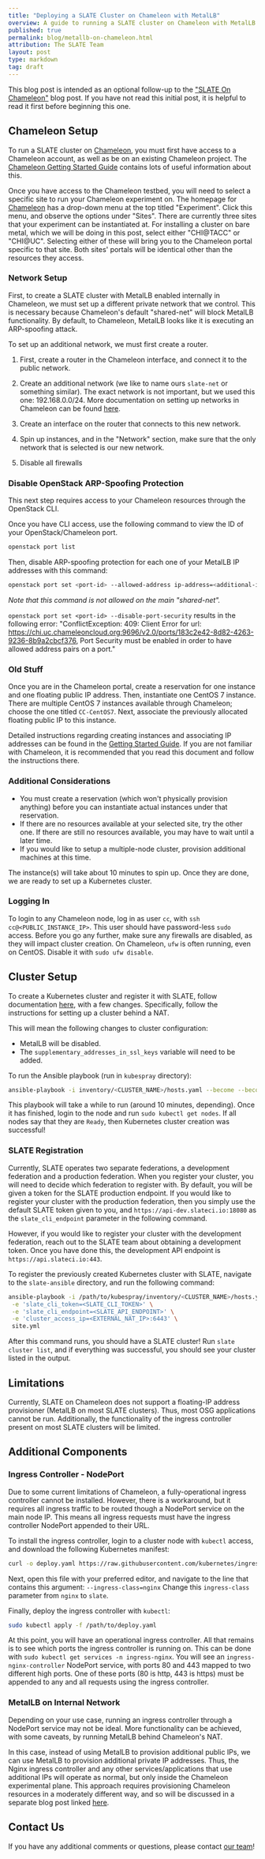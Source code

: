 ```yaml
---
title: "Deploying a SLATE Cluster on Chameleon with MetalLB"
overview: A guide to running a SLATE cluster on Chameleon with MetalLB.
published: true
permalink: blog/metallb-on-chameleon.html
attribution: The SLATE Team
layout: post
type: markdown
tag: draft
---
```


This blog post is intended as an optional follow-up to the ["SLATE On Chameleon"](https://slateci.io/blog/slate-on-chameleon.html) blog post.
If you have not read this initial post, it is helpful to read it first before beginning this one.


<!--end_excerpt-->


## Chameleon Setup

To run a SLATE cluster on [Chameleon](https://www.chameleoncloud.org/), you must first have access to a Chameleon account, as well as be on an existing Chameleon project. 
The [Chameleon Getting Started Guide](https://chameleoncloud.readthedocs.io/en/latest/getting-started/index.html) contains lots of useful information about this.

Once you have access to the Chameleon testbed, you will need to select a specific site to run your Chameleon experiment on. 
The homepage for [Chameleon](https://www.chameleoncloud.org/) has a drop-down menu at the top titled "Experiment".
Click this menu, and observe the options under "Sites". There are currently three sites that your experiment can be instantiated at.
For installing a cluster on bare metal, which we will be doing in this post, select either "CHI@TACC" or "CHI@UC".
Selecting either of these will bring you to the Chameleon portal specific to that site.
Both sites' portals will be identical other than the resources they access.


### Network Setup

First, to create a SLATE cluster with MetalLB enabled internally in Chameleon,
we must set up a different private network that we control.
This is necessary because Chameleon's default "shared-net" will block MetalLB functionality. 
By default, to Chameleon, MetalLB looks like it is executing an ARP-spoofing attack.

To set up an additional network, we must first create a router. 
1. First, create a router in the Chameleon interface, and connect it to the public network.
1. Create an additional network (we like to name ours `slate-net` or something similar). The exact network is not important, but we used this one: 192.168.0.0/24. 
More documentation on setting up networks in Chameleon can be found [here](https://chameleoncloud.readthedocs.io/en/latest/technical/networks.html).
1. Create an interface on the router that connects to this new network.
1. Spin up instances, and in the "Network" section, make sure that the only network that is selected is our new network.

1. Disable all firewalls

### Disable OpenStack ARP-Spoofing Protection

This next step requires access to your Chameleon resources through the OpenStack CLI.

<!-- todo: add information about setting this up  -->

Once you have CLI access, use the following command to view the ID of your OpenStack/Chameleon port.
```bash
openstack port list
```

Then, disable ARP-spoofing protection for each one of your MetalLB IP addresses with this command:
```bash
openstack port set <port-id> --allowed-address ip-address=<additional-ip-address>
```
*Note that this command is not allowed on the main "shared-net".*

`openstack port set <port-id> --disable-port-security`
results in the following error: "ConflictException: 409: Client Error for url: https://chi.uc.chameleoncloud.org:9696/v2.0/ports/183c2e42-8d82-4263-9236-8b9a2cbcf376, Port Security must be enabled in order to have allowed address pairs on a port."


### Old Stuff

Once you are in the Chameleon portal, create a reservation for one instance and one floating public IP address. 
Then, instantiate one CentOS 7 instance.
There are multiple CentOS 7 instances available through Chameleon; choose the one titled `CC-CentOS7`.
Next, associate the previously allocated floating public IP to this instance. 

Detailed instructions regarding creating instances and associating IP addresses can be found in the [Getting Started Guide](https://chameleoncloud.readthedocs.io/en/latest/getting-started/index.html).
If you are not familiar with Chameleon, it is recommended that you read this document and follow the instructions there.

### Additional Considerations
* You must create a reservation (which won't physically provision anything) before you can instantiate actual instances under that reservation.
* If there are no resources available at your selected site, try the other one. If there are still no resources available, you may have to wait until a later time.
* If you would like to setup a multiple-node cluster, provision additional machines at this time.


The instance(s) will take about 10 minutes to spin up.
Once they are done, we are ready to set up a Kubernetes cluster.

### Logging In

To login to any Chameleon node, log in as user `cc`, with `ssh cc@<PUBLIC_INSTANCE_IP>`.
This user should have password-less `sudo` access.
Before you go any further, make sure any firewalls are disabled, as they will impact cluster creation.
On Chameleon, `ufw` is often running, even on CentOS. 
Disable it with `sudo ufw disable`.


## Cluster Setup

To create a Kubernetes cluster and register it with SLATE, follow documentation [here](https://slateci.io/docs/cluster/automated/introduction.html), with a few changes.
Specifically, follow the instructions for setting up a cluster behind a NAT.

This will mean the following changes to cluster configuration:
* MetalLB will be disabled. 
* The `supplementary_addresses_in_ssl_keys` variable will need to be added.

<!-- TODO: update this link -->
<!-- Instructions for both of these things can be found in the [additional configurations](https://slateci.io/docs/cluster/automated/additional-configs.html) section of the docs. -->

To run the Ansible playbook (run in `kubespray` directory):
```bash
ansible-playbook -i inventory/<CLUSTER_NAME>/hosts.yaml --become --become-user=root -u <SSH_USER> cluster.yml
```

This playbook will take a while to run (around 10 minutes, depending).
Once it has finished, login to the node and run `sudo kubectl get nodes`.
If all nodes say that they are `Ready`, then Kubernetes cluster creation was successful!


### SLATE Registration

Currently, SLATE operates two separate federations, a development federation and a production federation.
When you register your cluster, you will need to decide which federation to register with.
By default, you will be given a token for the SLATE production endpoint.
If you would like to register your cluster with the production federation, then you simply use the default SLATE token given to you, 
and `https://api-dev.slateci.io:18080` as the `slate_cli_endpoint` parameter in the following command.

However, if you would like to register your cluster with the development federation, reach out to the SLATE team about obtaining a development token.
Once you have done this, the development API endpoint is `https://api.slateci.io:443`.

To register the previously created Kubernetes cluster with SLATE, navigate to the `slate-ansible` directory, and run the following command:
```bash
ansible-playbook -i /path/to/kubespray/inventory/<CLUSTER_NAME>/hosts.yaml -u <SSH_USER> --become --become-user=root \
 -e 'slate_cli_token=<SLATE_CLI_TOKEN>' \
 -e 'slate_cli_endpoint=<SLATE_API_ENDPOINT>' \
 -e 'cluster_access_ip=<EXTERNAL_NAT_IP>:6443' \
 site.yml
```

After this command runs, you should have a SLATE cluster!
Run `slate cluster list`, and if everything was successful, you should see your cluster listed in the output.


## Limitations

Currently, SLATE on Chameleon does not support a floating-IP address provisioner (MetalLB on most SLATE clusters). Thus, most OSG applications cannot be run. Additionally, the functionality of the ingress controller present on most SLATE clusters will be limited.


## Additional Components

### Ingress Controller - NodePort
	
Due to some current limitations of Chameleon, a fully-operational ingress controller cannot be installed. 
However, there is a workaround, but it requires all ingress traffic to be routed though a NodePort service on the main node IP.
This means all ingress requests must have the ingress controller NodePort appended to their URL.

To install the ingress controller, login to a cluster node with `kubectl` access, and download the following Kubernetes manifest:
```bash
curl -o deploy.yaml https://raw.githubusercontent.com/kubernetes/ingress-nginx/controller-v0.44.0/deploy/static/provider/baremetal/deploy.yaml
```

Next, open this file with your preferred editor, and navigate to the line that contains this argument: `--ingress-class=nginx`
Change this `ingress-class` parameter from `nginx` to `slate`. 

Finally, deploy the ingress controller with `kubectl`:
```bash
sudo kubectl apply -f /path/to/deploy.yaml
```

At this point, you will have an operational ingress controller. All that remains is to see which ports the ingress controller is running on. This can be done with `sudo kubectl get services -n ingress-nginx`. 
You will see an `ingress-nginx-controller` NodePort service, with ports 80 and 443 mapped to two different high ports. One of these ports (80 is http, 443 is https) must be appended to any and all requests using the ingress controller.


### MetalLB on Internal Network

Depending on your use case, running an ingress controller through a NodePort service may not be ideal.
More functionality can be achieved, with some caveats, by running MetalLB behind Chameleon's NAT.

In this case, instead of using MetalLB to provision additional public IPs,
we can use MetalLB to provision additional private IP addresses.
Thus, the Nginx ingress controller and any other services/applications that use additional IPs will operate as normal, but only inside the Chameleon experimental plane. 
This approach requires provisioning Chameleon resources in a moderately different way, and so will be discussed in a separate blog post linked [here](todo).


## Contact Us

If you have any additional comments or questions, please contact [our team](https://slateci.io/community/)!


